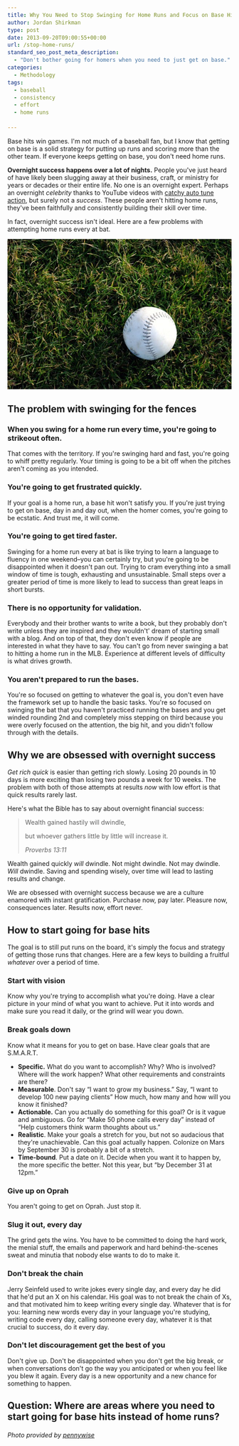 ```yaml
---
title: Why You Need to Stop Swinging for Home Runs and Focus on Base Hits
author: Jordan Shirkman
type: post
date: 2013-09-20T09:00:55+00:00
url: /stop-home-runs/
standard_seo_post_meta_description:
  - "Don't bother going for homers when you need to just get on base."
categories:
  - Methodology
tags:
  - baseball
  - consistency
  - effort
  - home runs

---
```

Base hits win games. I'm not much of a baseball fan, but I know that getting on base is a solid strategy for putting up runs and scoring more than the other team. If everyone keeps getting on base, you don't need home runs.

**Overnight success happens over a lot of nights.** People you've just heard of have likely been slugging away at their business, craft, or ministry for years or decades or their entire life. No one is an overnight expert. Perhaps an overnight _celebrity_ thanks to YouTube videos with [catchy auto tune action](http://www.youtube.com/watch?v=hMtZfW2z9dw), but surely not a _success_. These people aren't hitting home runs, they've been faithfully and consistently building their skill over time.

In fact, overnight success isn't ideal. Here are a few problems with attempting home runs every at bat.

![Image](/static/images/baseball.jpeg) 

## The problem with swinging for the fences

### When you swing for a home run every time, you're going to strikeout often.

That comes with the territory. If you're swinging hard and fast, you're going to whiff pretty regularly. Your timing is going to be a bit off when the pitches aren't coming as you intended.

### You're going to get frustrated quickly.

If your goal is a home run, a base hit won't satisfy you. If you're just trying to get on base, day in and day out, when the homer comes, you're going to be ecstatic. And trust me, it will come.<!--more-->

### You're going to get tired faster.

Swinging for a home run every at bat is like trying to learn a language to fluency in one weekend–you can certainly try, but you're going to be disappointed when it doesn't pan out. Trying to cram everything into a small window of time is tough, exhausting and unsustainable. Small steps over a greater period of time is more likely to lead to success than great leaps in short bursts.

### There is no opportunity for validation.

Everybody and their brother wants to write a book, but they probably don't write unless they are inspired and they wouldn't' dream of starting small with a blog. And on top of that, they don't even know if people are interested in what they have to say. You can't go from never swinging a bat to hitting a home run in the MLB. Experience at different levels of difficulty is what drives growth.

### You aren't prepared to run the bases.

You're so focused on getting to whatever the goal is, you don't even have the framework set up to handle the basic tasks. You're so focused on swinging the bat that you haven't practiced running the bases and you get winded rounding 2nd and completely miss stepping on third because you were overly focused on the attention, the big hit, and you didn't follow through with the details.

## Why we are obsessed with overnight success

_Get rich quick_ is easier than getting rich slowly. Losing 20 pounds in 10 days is more exciting than losing two pounds a week for 10 weeks. The problem with both of those attempts at results _now_ with low effort is that quick results rarely last.

Here's what the Bible has to say about overnight financial success:

> Wealth gained hastily will dwindle,
> 
> but whoever gathers little by little will increase it.
> 
> _Proverbs 13:11_

Wealth gained quickly _will_ dwindle. Not might dwindle. Not may dwindle. _Will_ dwindle. Saving and spending wisely, over time will lead to lasting results and change.

We are obsessed with overnight success because we are a culture enamored with instant gratification. Purchase now, pay later. Pleasure now, consequences later. Results now, effort never.

## How to start going for base hits

The goal is to still put runs on the board, it's simply the focus and strategy of getting those runs that changes. Here are a few keys to building a fruitful _whatever_ over a period of time.

### Start with vision

Know why you're trying to accomplish what you're doing. Have a clear picture in your mind of what you want to achieve. Put it into words and make sure you read it daily, or the grind will wear you down.

### Break goals down

Know what it means for you to get on base. Have clear goals that are S.M.A.R.T.

  * **Specific.** What do you want to accomplish? Why? Who is involved? Where will the work happen? What other requirements and constraints are there?
  * **Measurable**. Don't say &#8220;I want to grow my business.&#8221; Say, &#8220;I want to develop 100 new paying clients&#8221; How much, how many and how will you know it finished?
  * **Actionable.** Can you actually do something for this goal? Or is it vague and ambiguous. Go for &#8220;Make 50 phone calls every day&#8221; instead of &#8220;Help customers think warm thoughts about us.&#8221;
  * **Realistic**. Make your goals a stretch for you, but not so audacious that they're unachievable. Can this goal actually happen. Colonize on Mars by September 30 is probably a bit of a stretch.
  * **Time-bound**. Put a date on it. Decide when you want it to happen by, the more specific the better. Not this year, but &#8220;by December 31 at 12pm.&#8221;

### Give up on Oprah

You aren't going to get on Oprah. Just stop it.

### Slug it out, every day

The grind gets the wins. You have to be committed to doing the hard work, the menial stuff, the emails and paperwork and hard behind-the-scenes sweat and minutia that nobody else wants to do to make it.

### Don't break the chain

Jerry Seinfeld used to write jokes every single day, and every day he did that he'd put an X on his calendar. His goal was to not break the chain of Xs, and that motivated him to keep writing every single day. Whatever that is for you: learning new words every day in your language you're studying, writing code every day, calling someone every day, whatever it is that crucial to success, do it every day.

### Don't let discouragement get the best of you

Don't give up. Don't be disappointed when you don't get the big break, or when conversations don't go the way you anticipated or when you feel like you blew it again. Every day is a new opportunity and a new chance for something to happen.

## Question: Where are areas where you need to start going for base hits instead of home runs?

###### Photo provided by [pennywise](http://www.sxc.hu/profile/penywise)
